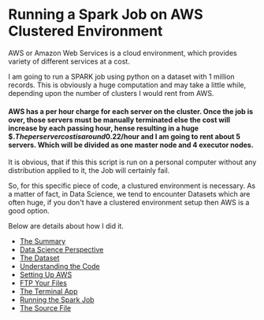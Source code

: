 # Running a Spark Job on AWS Clustered Environment

AWS or Amazon Web Services is a cloud environment, which provides variety of different services at a cost. 

I am going to run a SPARK job using python on a dataset with 1 million records.
This is obviously a huge computation  and may take a little while, depending upon the number of clusters I would rent from AWS.

#### AWS has a per hour charge for each server on the cluster. Once the job is over, those servers must be manually terminated else the cost will increase by each passing hour, hense resulting in a huge $$. The per server cost is around 0.22$/hour and I am going to rent about 5 servers. Which will be divided as one master node and 4 executor nodes. 

It is obvious, that if this this script is run on a personal computer without any distribution applied to it, the Job will certainly fail. 

So, for this specific piece of code, a clustured environment is necessary. As a matter of fact, in Data Science, we tend to encounter Datasets which are often huge, if you don't have a clustered environment setup then AWS is a good option.

Below are details about how I did it.

- [The Summary](summary.md)
- [Data Science Perspective](the-prespective.md)
- [The Dataset](the-dataset.md)
- [Understanding the Code](the-code.md)
- [Setting Up AWS](aws-setup.md)
- [FTP Your Files](secure-copy.md)
- [The Terminal App](terminal-app.md)
- [Running the Spark Job](spark-job.md)
- [The Source File](same-movies.py)


